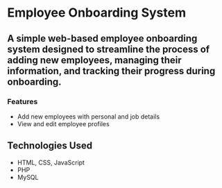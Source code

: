 # Employee Onboarding System

## A simple web-based employee onboarding system designed to streamline the process of adding new employees, managing their information, and tracking their progress during onboarding.

###  Features
- Add new employees with personal and job details
- View and edit employee profiles

## Technologies Used
- HTML, CSS, JavaScript
- PHP 
- MySQL

